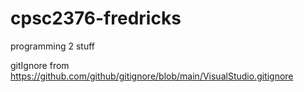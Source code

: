 # cpsc2376-fredricks

programming 2 stuff

gitIgnore from https://github.com/github/gitignore/blob/main/VisualStudio.gitignore
